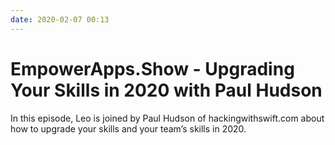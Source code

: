 ```yaml
---
date: 2020-02-07 00:13
---
```

# EmpowerApps.Show - Upgrading Your Skills in 2020 with Paul Hudson


In this episode, Leo is joined by Paul Hudson of hackingwithswift.com about how to upgrade your skills and your team’s skills in 2020.
